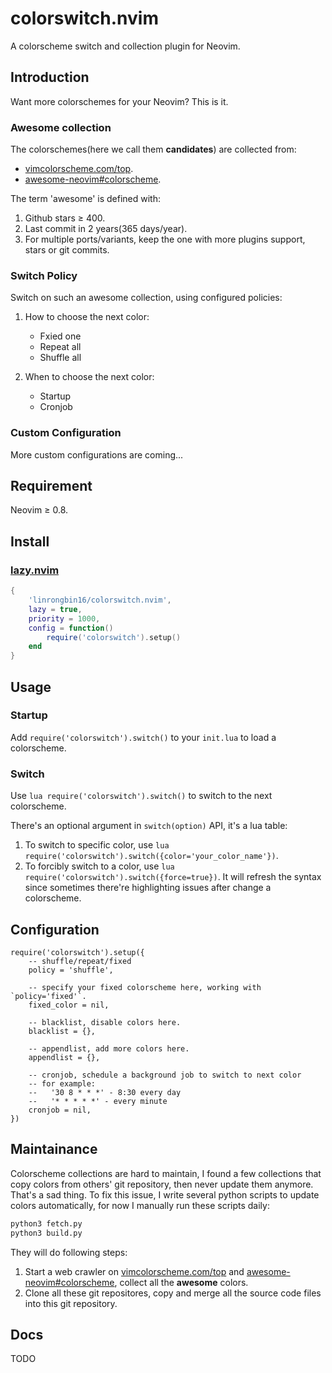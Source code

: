 # colorswitch.nvim

A colorscheme switch and collection plugin for Neovim.

## Introduction

Want more colorschemes for your Neovim? This is it.

### **Awesome** collection

The colorschemes(here we call them **candidates**) are collected from:

- [vimcolorscheme.com/top](https://vimcolorschemes.com/top).
- [awesome-neovim#colorscheme](https://www.trackawesomelist.com/rockerBOO/awesome-neovim/readme/#colorscheme).

The term 'awesome' is defined with:

1. Github stars &ge; 400.
2. Last commit in 2 years(365 days/year).
3. For multiple ports/variants, keep the one with more plugins support, stars or
   git commits.

### Switch Policy

Switch on such an awesome collection, using configured policies:

1. How to choose the next color:

   - Fxied one
   - Repeat all
   - Shuffle all

2. When to choose the next color:
   - Startup
   - Cronjob

### Custom Configuration

More custom configurations are coming...

## Requirement

Neovim &ge; 0.8.

## Install

### [lazy.nvim](https://github.com/folke/lazy.nvim)

```lua
{
    'linrongbin16/colorswitch.nvim',
    lazy = true,
    priority = 1000,
    config = function()
        require('colorswitch').setup()
    end
}
```

## Usage

### Startup

Add `require('colorswitch').switch()` to your `init.lua` to load a colorscheme.

### Switch

Use `lua require('colorswitch').switch()` to switch to the next colorscheme.

There's an optional argument in `switch(option)` API, it's a lua table:

1. To switch to specific color, use `lua require('colorswitch').switch({color='your_color_name'})`.
2. To forcibly switch to a color, use `lua require('colorswitch').switch({force=true})`.
   It will refresh the syntax since sometimes there're highlighting issues after change a colorscheme.

## Configuration

```
require('colorswitch').setup({
    -- shuffle/repeat/fixed
    policy = 'shuffle',

    -- specify your fixed colorscheme here, working with `policy='fixed'`.
    fixed_color = nil,

    -- blacklist, disable colors here.
    blacklist = {},

    -- appendlist, add more colors here.
    appendlist = {},

    -- cronjob, schedule a background job to switch to next color
    -- for example:
    --   '30 8 * * *' - 8:30 every day
    --   '* * * * *' - every minute
    cronjob = nil,
})
```

## Maintainance

Colorscheme collections are hard to maintain, I found a few collections that copy colors from others' git repository, then never update them anymore.
That's a sad thing. To fix this issue, I write several python scripts to update colors automatically, for now I manually run these scripts daily:

```bash
python3 fetch.py
python3 build.py
```

They will do following steps:

1. Start a web crawler on [vimcolorscheme.com/top](https://vimcolorschemes.com/top) and [awesome-neovim#colorscheme](https://www.trackawesomelist.com/rockerBOO/awesome-neovim/readme/#colorscheme),
   collect all the **awesome** colors.
2. Clone all these git repositores, copy and merge all the source code files into this git repository.

## Docs

TODO
